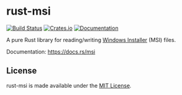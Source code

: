 # rust-msi
[![Build Status](https://github.com/mdsteele/rust-msi/actions/workflows/tests.yml/badge.svg)](https://github.com/mdsteele/rust-msi/actions/workflows/tests.yml)
[![Crates.io](https://img.shields.io/crates/v/msi.svg)](https://crates.io/crates/msi)
[![Documentation](https://docs.rs/msi/badge.svg)](https://docs.rs/msi)

A pure Rust library for reading/writing [Windows
Installer](https://en.wikipedia.org/wiki/Windows_Installer) (MSI) files.

Documentation: https://docs.rs/msi

## License

rust-msi is made available under the
[MIT License](http://spdx.org/licenses/MIT.html).

